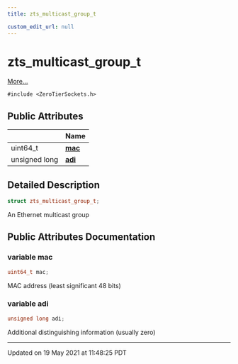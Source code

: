 ```yaml
---
title: zts_multicast_group_t

custom_edit_url: null
---
```


# zts_multicast_group_t



 [More...](#detailed-description)


`#include <ZeroTierSockets.h>`

## Public Attributes

|                | Name           |
| -------------- | -------------- |
| uint64_t | **[mac](/autogen/libzt/classes/structzts__multicast__group__t.md#variable-mac)**  |
| unsigned long | **[adi](/autogen/libzt/classes/structzts__multicast__group__t.md#variable-adi)**  |

## Detailed Description

```cpp
struct zts_multicast_group_t;
```


An Ethernet multicast group 

## Public Attributes Documentation

### variable mac

```cpp
uint64_t mac;
```


MAC address (least significant 48 bits) 


### variable adi

```cpp
unsigned long adi;
```


Additional distinguishing information (usually zero) 


-------------------------------

Updated on 19 May 2021 at 11:48:25 PDT
